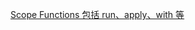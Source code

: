 [Scope Functions 包括 run、apply、with 等](https://kotlinlang.org/docs/reference/scope-functions.html#apply)